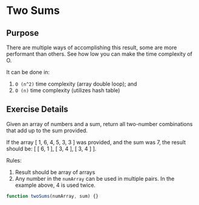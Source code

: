 # Two Sums

## Purpose
There are multiple ways of accomplishing this result, some are more performant than others. See how low you
can make the time complexity of O.

It can be done in:
1. `O (n^2)` time complexity (array double loop); and
2. `O (n)` time complexity (utilizes hash table)

## Exercise Details
Given an array of numbers and a sum, return all two-number combinations that add up to the sum provided.

If the array [ 1, 6, 4, 5, 3, 3 ] was provided, and the sum was 7, the result should
be: [ [ 6, 1 ], [ 3, 4 ], [ 3, 4 ] ].

Rules:
1. Result should be array of arrays
2. Any number in the `numArray` can be used in multiple pairs. In the example above, 4 is used twice.

```js
function twoSums(numArray, sum) {}
```
